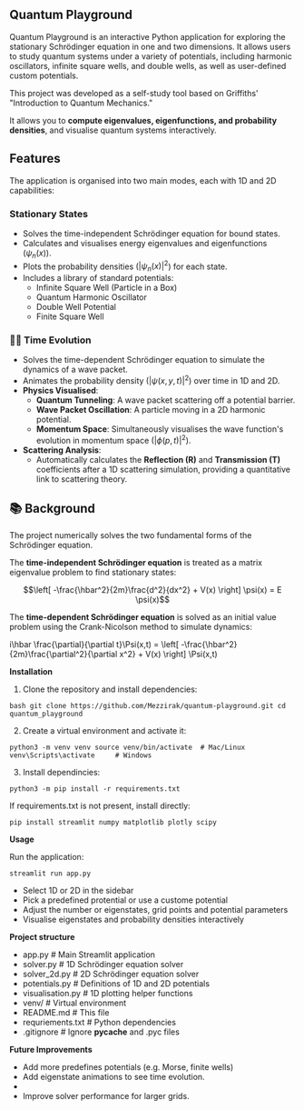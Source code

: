 ## Quantum Playground

Quantum Playground is an interactive Python application for exploring the stationary Schrödinger equation in one and two dimensions. It allows users to study quantum systems under a variety of potentials, including harmonic oscillators, infinite square wells, and double wells, as well as user-defined custom potentials.

This project was developed as a self-study tool based on Griffiths' "Introduction to Quantum Mechanics."

It allows you to **compute eigenvalues, eigenfunctions, and probability densities**, and visualise quantum systems interactively.

## Features

The application is organised into two main modes, each with 1D and 2D capabilities:

### Stationary States
- Solves the time-independent Schrödinger equation for bound states.
- Calculates and visualises energy eigenvalues and eigenfunctions ($ψ_n(x)$).
- Plots the probability densities ($|\psi_n(x)|^2$) for each state.
- Includes a library of standard potentials:
  - Infinite Square Well (Particle in a Box)
  - Quantum Harmonic Oscillator
  - Double Well Potential
  - Finite Square Well

### 🏃‍♂️ Time Evolution
- Solves the time-dependent Schrödinger equation to simulate the dynamics of a wave packet.
- Animates the probability density ($|\psi(x,y,t)|^2$) over time in 1D and 2D.
- **Physics Visualised**:
  - **Quantum Tunneling**: A wave packet scattering off a potential barrier.
  - **Wave Packet Oscillation**: A particle moving in a 2D harmonic potential.
  - **Momentum Space**: Simultaneously visualises the wave function's evolution in momentum space ($|\phi(p,t)|^2$).
- **Scattering Analysis**:
  - Automatically calculates the **Reflection (R)** and **Transmission (T)** coefficients after a 1D scattering simulation, providing a quantitative link to scattering theory.


## 📚 Background

The project numerically solves the two fundamental forms of the Schrödinger equation.

The **time-independent Schrödinger equation** is treated as a matrix eigenvalue problem to find stationary states:
```math
\left[ -\frac{\hbar^2}{2m}\frac{d^2}{dx^2} + V(x) \right] \psi(x) = E \psi(x)
```
The **time-dependent Schrödinger equation** is solved as an initial value problem using the Crank-Nicolson method to simulate dynamics:

i\hbar \frac{\partial}{\partial t}\Psi(x,t) = \left[ -\frac{\hbar^2}{2m}\frac{\partial^2}{\partial x^2} + V(x) \right] \Psi(x,t)

**Installation**

1. Clone the repository and install dependencies:

</pre>```bash
git clone https://github.com/Mezzirak/quantum-playground.git
cd quantum_playground```</pre>

2. Create a virtual environment and activate it:

</pre>```
python3 -m venv venv
source venv/bin/activate  # Mac/Linux
venv\Scripts\activate     # Windows ```</pre>

3. Install dependincies:
   
</pre>```python3 -m pip install -r requirements.txt```</pre>

If requirements.txt is not present, install directly:

</pre>```pip install streamlit numpy matplotlib plotly scipy```</pre>

**Usage**

Run the application:

</pre>```streamlit run app.py```</pre>

- Select 1D or 2D in the sidebar
- Pick a predefined protential or use a custome potential
- Adjust the number or eigenstates, grid points and potential parameters
- Visualise eigenstates and probability densities interactively

**Project structure**

- app.py                  # Main Streamlit application
- solver.py               # 1D Schrödinger equation solver
- solver_2d.py            # 2D Schrödinger equation solver
- potentials.py           # Definitions of 1D and 2D potentials
- visualisation.py        # 1D plotting helper functions
- venv/                   # Virtual environment
- README.md               # This file
- requriements.txt        # Python dependencies
- .gitignore              # Ignore __pycache__ and .pyc files

**Future Improvements**

- Add more predefines potentials (e.g. Morse, finite wells)
- Add eigenstate animations to see time evolution.
- 
- Improve solver performance for larger grids.


